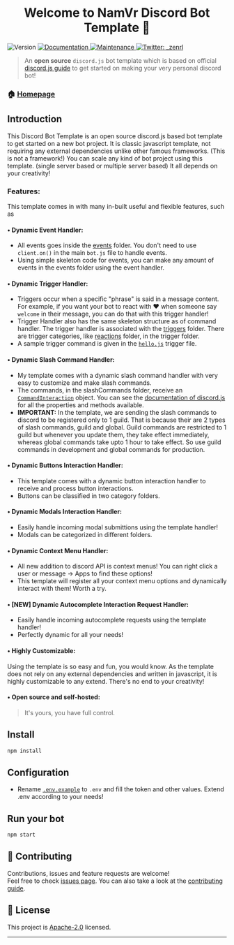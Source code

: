 <h1 align="center">Welcome to NamVr Discord Bot Template 👋</h1>
<p>
  <img alt="Version" src="https://img.shields.io/badge/version-v1.0-blue.svg?cacheSeconds=2592000" />
  <a href="https://github.com/mrdennis1212/discord-js-v14-bot-template#readme" target="_blank">
    <img alt="Documentation" src="https://img.shields.io/badge/documentation-yes-brightgreen.svg" />
  </a>
  <a href="https://github.com/mrdennis1212/discord-js-v14-bot-template/graphs/commit-activity" target="_blank">
    <img alt="Maintenance" src="https://img.shields.io/badge/Maintained%3F-yes-green.svg" />
  </a>
  <a href="https://twitter.com/_zenrl" target="_blank">
    <img alt="Twitter: _zenrl" src="https://img.shields.io/twitter/follow/_zenrl.svg?style=social" />
  </a>
</p>

> An **open source** `discord.js` bot template which is based on official [discord.js guide](https://discordjs.guide/) to get started on making your very personal discord bot!

### 🏠 [Homepage](https://github.com/mrdennis1212/discord-js-v14-bot-template#readme)

## Introduction

This Discord Bot Template is an open source discord.js based bot template to get started on a new bot project. It is classic javascript template, not requiring any external dependencies unlike other famous frameworks. (This is not a framework!)
You can scale any kind of bot project using this template. (single server based or multiple server based) It all depends on your creativity!

### Features:

This template comes in with many in-built useful and flexible features, such as

#### • **Dynamic Event Handler:**

- All events goes inside the [events](https://github.com/mrdennis1212/discord-js-v14-bot-template/blob/master/events/) folder. You don't need to use `client.on()` in the main `bot.js` file to handle events.
- Using simple skeleton code for events, you can make any amount of events in the events folder using the event handler.

#### • **Dynamic Trigger Handler:**

- Triggers occur when a specific "phrase" is said in a message content. For example, if you want your bot to react with :heart: when someone say `welcome` in their message, you can do that with this trigger handler!
- Trigger Handler also has the same skeleton structure as of command handler. The trigger handler is associated with the [triggers](https://github.com/mrdennis1212/discord-js-v14-bot-template/tree/master/triggers/) folder. There are trigger categories, like [reactions](https://github.com/mrdennis1212/discord-js-v14-bot-template/tree/master/triggers/reactions) folder, in the trigger folder.
- A sample trigger command is given in the [`hello.js`](https://github.com/mrdennis1212/discord-js-v14-bot-template/tree/master/triggers/reactions/hello.js) trigger file.

#### • **Dynamic Slash Command Handler:**

- My template comes with a dynamic slash command handler with very easy to customize and make slash commands.
- The commands, in the slashCommands folder, receive an [`CommandInteraction`](https://discord.js.org/#/docs/main/stable/class/CommandInteraction) object. You can see the [documentation of discord.js](https://discord.js.org/#/docs/main/stable/class/CommandInteraction) for all the properties and methods available.
- **IMPORTANT:** In the template, we are sending the slash commands to discord to be registered only to 1 guild. That is because their are 2 types of slash commands, guild and global. Guild commands are restricted to 1 guild but whenever you update them, they take effect immediately, whereas global commands take upto 1 hour to take effect. So use guild commands in development and global commands for production.

#### • **Dynamic Buttons Interaction Handler:**

- This template comes with a dynamic button interaction handler to receive and process button interactions.
- Buttons can be classified in two category folders.

#### • **Dynamic Modals Interaction Handler:**

- Easily handle incoming modal submittions using the template handler!
- Modals can be categorized in different folders.

#### • **Dynamic Context Menu Handler:**

- All new addition to discord API is context menus! You can right click a user or message -> Apps to find these options!
- This template will register all your context menu options and dynamically interact with them! Worth a try.

#### • **[NEW] Dynamic Autocomplete Interaction Request Handler:**

- Easily handle incoming autocomplete requests using the template handler!
- Perfectly dynamic for all your needs!

#### • **Highly Customizable:**

Using the template is so easy and fun, you would know. As the template does not rely on any external dependencies and written in javascript, it is highly customizable to any extend. There's no end to your creativity!

#### • **Open source and self-hosted:**

> It's yours, you have full control.

## Install

```sh
npm install
```

## Configuration

- Rename [`.env.example`](https://github.com/mrdennis1212/discord-js-v14-bot-template/blob/master/.env.example) to `.env` and fill the token and other values. Extend .env according to your needs!

## Run your bot

```sh
npm start
```

## 🤝 Contributing

Contributions, issues and feature requests are welcome!<br />Feel free to check [issues page](https://github.com/mrdennis1212/discord-js-v14-bot-template/issues). You can also take a look at the [contributing guide](https://github.com/mrdennis1212/discord-js-v14-bot-template/blob/master/CONTRIBUTING.md).

## 📝 License

This project is [Apache-2.0](LICENSE) licensed.

---
